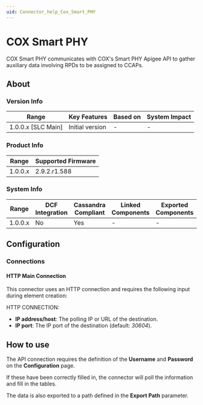 ```yaml
---
uid: Connector_help_Cox_Smart_PHY
---
```


# COX Smart PHY

COX Smart PHY communicates with COX's Smart PHY Apigee API to gather auxiliary data involving RPDs to be assigned to CCAPs.

## About

### Version Info

| Range                | Key Features     | Based on     | System Impact     |
|----------------------|------------------|--------------|-------------------|
| 1.0.0.x \[SLC Main\] | Initial version  | \-           | \-                |

### Product Info

| Range     | Supported Firmware     |
|-----------|------------------------|
| 1.0.0.x   | 2.9.2.r1.588           |

### System Info

| Range     | DCF Integration     | Cassandra Compliant     | Linked Components     | Exported Components     |
|-----------|---------------------|-------------------------|-----------------------|-------------------------|
| 1.0.0.x   | No                  | Yes                     | \-                    | \-                      |

## Configuration

### Connections

#### HTTP Main Connection

This connector uses an HTTP connection and requires the following input during element creation:

HTTP CONNECTION:

- **IP address/host**: The polling IP or URL of the destination.
- **IP port**: The IP port of the destination (default: *30604*).

## How to use

The API connection requires the definition of the **Username** and **Password** on the **Configuration** page.

If these have been correctly filled in, the connector will poll the information and fill in the tables.

The data is also exported to a path defined in the **Export Path** parameter.
